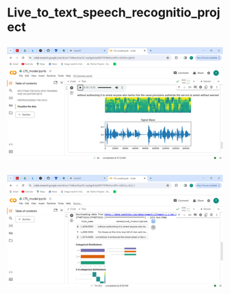 # Live_to_text_speech_recognitio_project

## ![alt text](<Screenshot (23).png>)


## ![alt text](<Screenshot (22).png>)